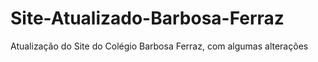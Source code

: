 # Site-Atualizado-Barbosa-Ferraz
Atualização do Site do Colégio Barbosa Ferraz, com algumas alterações
